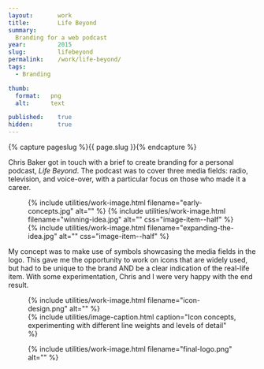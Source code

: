 ```yaml
---
layout:       work
title:        Life Beyond
summary: 
  Branding for a web podcast
year:         2015
slug:         lifebeyond
permalink:    /work/life-beyond/
tags:
  - Branding

thumb:
  format:   png
  alt:      text

published:    true
hidden:       true
---
```

{% capture pageslug %}{{ page.slug }}{% endcapture %}

Chris Baker got in touch with a brief to create branding for a personal podcast, *Life Beyond*. The podcast was to cover three media fields: radio, television, and voice-over, with a particular focus on those who made it a career.

<figure class="image-block">
  <div class="image-container">
    {% include utilities/work-image.html filename="early-concepts.jpg" alt="" %}
    {% include utilities/work-image.html filename="winning-idea.jpg" alt="" css="image-item--half" %}
    {% include utilities/work-image.html filename="expanding-the-idea.jpg" alt="" css="image-item--half" %}
  </div>
</figure>

My concept was to make use of symbols showcasing the media fields in the logo. This gave me the opportunity to work on icons that are widely used, but had to be unique to the brand AND be a clear indication of the real-life item. With some experimentation, Chris and I were very happy with the end result.

<figure class="image-block">
  <div class="image-container">
    {% include utilities/work-image.html filename="icon-design.png" alt="" %}
  </div>
  {% include utilities/image-caption.html caption="Icon concepts, experimenting with different line weights and levels of detail" %}
</figure>

<figure class="image-block">
  <div class="image-container">
    {% include utilities/work-image.html filename="final-logo.png" alt="" %}
  </div>
</figure>
